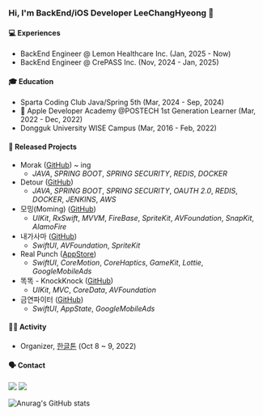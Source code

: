 ### Hi, I'm BackEnd/iOS Developer LeeChangHyeong 👋

#### 💻 Experiences
- BackEnd Engineer @ Lemon Healthcare Inc. (Jan, 2025 - Now)
- BackEnd Engineer @ CrePASS Inc. (Nov, 2024 - Jan, 2025)

#### 🎓 Education
- Sparta Coding Club Java/Spring 5th (Mar, 2024 - Sep, 2024)
-  Apple Developer Academy @POSTECH 1st Generation Learner (Mar, 2022 - Dec, 2022)
- Dongguk University WISE Campus (Mar, 2016 - Feb, 2022)

#### 📱 Released Projects
- Morak ([GitHub](https://github.com/LeeChangHyeong/morak-backend)) ~ ing
  - _JAVA_, _SPRING BOOT_, _SPRING SECURITY_, _REDIS_, _DOCKER_
- Detour ([GitHub](https://github.com/BE-Friend-Develop-Team/detour))
  - _JAVA_, _SPRING BOOT_, _SPRING SECURITY_, _OAUTH 2.0_, _REDIS_, _DOCKER_, _JENKINS_, _AWS_
- 모밍(Moming) ([GitHub](https://github.com/LeeChangHyeong/Gong_Gan))
  - _UIKit_, _RxSwift_, _MVVM_, _FireBase_, _SpriteKit_, _AVFoundation_, _SnapKit_, _AlamoFire_
- 내가사마 ([GitHub](https://github.com/LeeChangHyeong/HorseRacing))
  - _SwiftUI_, _AVFoundation_, _SpriteKit_
- Real Punch ([AppStore](https://apps.apple.com/kr/app/real-punch/id1636187292))
  - _SwiftUI_, _CoreMotion_, _CoreHaptics_, _GameKit_, _Lottie_, _GoogleMobileAds_
- 똑똑 - KnockKnock ([GitHub](https://github.com/LeeChangHyeong/MC3-Team5-KnockKnock))
  - _UIKit_, _MVC_, _CoreData_, _AVFoundation_
- 금연파이터 ([GitHub](https://github.com/LeeChangHyeong/StopSmokingFighter))
  - _SwiftUI_, _AppState_, _GoogleMobileAds_

#### 🏃🏻 Activity
- Organizer, [한글톤](https://www.linkedin.com/posts/apple-developer-academy-postech_chaam-ukuqygqlc-ukstectse-activity-7005453447198121984-eE9V/?utm_source=share&utm_medium=member_desktop) (Oct 8 ~ 9, 2022)
  
#### 🗣️ Contact
<a href="https://www.instagram.com/changbro_/" target="_blank"><img src="https://img.shields.io/badge/Instagram-E4405F?style=flat-square&logo=instagram&logoColor=white"/></a> <img src="https://img.shields.io/badge/chxngbro@gmail.com-EA4335?style=flat-square&logo=gmail&logoColor=white"/>

![Anurag's GitHub stats](https://github-readme-stats.vercel.app/api?username=LeeChangHyeong&show_icons=true&theme=radical)



